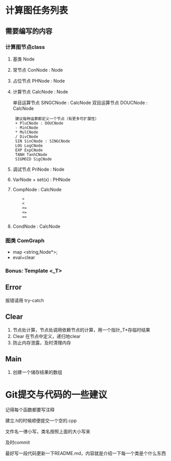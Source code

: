 # 计算图任务列表

## 需要编写的内容

### 计算图节点class

1. 基类 Node
2. 常节点 ConNode : Node
3. 占位节点 PHNode : Node
4. 计算节点 CalcNode : Node
    
    单目运算节点 SINGCNode : CalcNode
    双目运算节点 DOUCNode : CalcNode 
        
        建议每种运算都定义一个节点（有更多可扩展性）
        + PluCNode : DOUCNode
        - MinCNode
        * MulCNode
        / DivCNode
        SIN SinCNode : SINGCNode
        LOG LogCNode
        EXP ExpCNode
        TANH TanhCNode
        SIGMOID SigCNode
    
5. 调试节点 PriNode : Node
6. VarNode + set(x) : PHNode
7. CompNode : CalcNode

    ```  
        >
        <
        >=
        <=
        ==
    ```    
4. CondNode : CalcNode

### 图类 ComGraph

- map <string,Node*>;
- eval+clear

### Bonus: Template <_T>

## Error

报错请用 try-catch

## Clear

1. 节点处计算，节点处调用依赖节点的计算，用一个指针_T*存临时结果
2. Clear 在节点中定义，递归地clear
3. 防止内存泄露，及时清理内存

## Main
1. 创建一个储存结果的数组

# Git提交与代码的一些建议

记得每个函数都要写注释

建立.h的时候顺便提交一个空的.cpp

文件名一律小写，类名按照上面的大小写来

及时commit

最好写一段代码更新一下README.md，内容就是介绍一下每一个类是个什么东西
